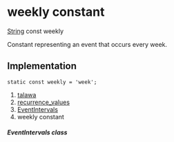 
<div>

# weekly constant

</div>


[String](https://api.flutter.dev/flutter/dart-core/String-class.html)
const weekly



Constant representing an event that occurs every week.



## Implementation

``` language-dart
static const weekly = 'week';
```







1.  [talawa](../../index.html)
2.  [recurrence_values](../../constants_recurrence_values/)
3.  [EventIntervals](../../constants_recurrence_values/EventIntervals-class.html)
4.  weekly constant

##### EventIntervals class







